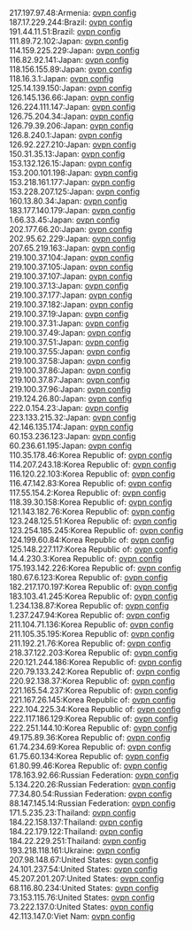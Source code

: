 217.197.97.48:Armenia: [ovpn config](vpn/217_197_97_48.ovpn)  
187.17.229.244:Brazil: [ovpn config](vpn/187_17_229_244.ovpn)  
191.44.11.51:Brazil: [ovpn config](vpn/191_44_11_51.ovpn)  
111.89.72.102:Japan: [ovpn config](vpn/111_89_72_102.ovpn)  
114.159.225.229:Japan: [ovpn config](vpn/114_159_225_229.ovpn)  
116.82.92.141:Japan: [ovpn config](vpn/116_82_92_141.ovpn)  
118.156.155.89:Japan: [ovpn config](vpn/118_156_155_89.ovpn)  
118.16.3.1:Japan: [ovpn config](vpn/118_16_3_1.ovpn)  
125.14.139.150:Japan: [ovpn config](vpn/125_14_139_150.ovpn)  
126.145.136.66:Japan: [ovpn config](vpn/126_145_136_66.ovpn)  
126.224.111.147:Japan: [ovpn config](vpn/126_224_111_147.ovpn)  
126.75.204.34:Japan: [ovpn config](vpn/126_75_204_34.ovpn)  
126.79.39.206:Japan: [ovpn config](vpn/126_79_39_206.ovpn)  
126.8.240.1:Japan: [ovpn config](vpn/126_8_240_1.ovpn)  
126.92.227.210:Japan: [ovpn config](vpn/126_92_227_210.ovpn)  
150.31.35.13:Japan: [ovpn config](vpn/150_31_35_13.ovpn)  
153.132.126.15:Japan: [ovpn config](vpn/153_132_126_15.ovpn)  
153.200.101.198:Japan: [ovpn config](vpn/153_200_101_198.ovpn)  
153.218.161.177:Japan: [ovpn config](vpn/153_218_161_177.ovpn)  
153.228.207.125:Japan: [ovpn config](vpn/153_228_207_125.ovpn)  
160.13.80.34:Japan: [ovpn config](vpn/160_13_80_34.ovpn)  
183.177.140.179:Japan: [ovpn config](vpn/183_177_140_179.ovpn)  
1.66.33.45:Japan: [ovpn config](vpn/1_66_33_45.ovpn)  
202.177.66.20:Japan: [ovpn config](vpn/202_177_66_20.ovpn)  
202.95.62.229:Japan: [ovpn config](vpn/202_95_62_229.ovpn)  
207.65.219.163:Japan: [ovpn config](vpn/207_65_219_163.ovpn)  
219.100.37.104:Japan: [ovpn config](vpn/219_100_37_104.ovpn)  
219.100.37.105:Japan: [ovpn config](vpn/219_100_37_105.ovpn)  
219.100.37.107:Japan: [ovpn config](vpn/219_100_37_107.ovpn)  
219.100.37.13:Japan: [ovpn config](vpn/219_100_37_13.ovpn)  
219.100.37.177:Japan: [ovpn config](vpn/219_100_37_177.ovpn)  
219.100.37.182:Japan: [ovpn config](vpn/219_100_37_182.ovpn)  
219.100.37.19:Japan: [ovpn config](vpn/219_100_37_19.ovpn)  
219.100.37.31:Japan: [ovpn config](vpn/219_100_37_31.ovpn)  
219.100.37.49:Japan: [ovpn config](vpn/219_100_37_49.ovpn)  
219.100.37.51:Japan: [ovpn config](vpn/219_100_37_51.ovpn)  
219.100.37.55:Japan: [ovpn config](vpn/219_100_37_55.ovpn)  
219.100.37.58:Japan: [ovpn config](vpn/219_100_37_58.ovpn)  
219.100.37.86:Japan: [ovpn config](vpn/219_100_37_86.ovpn)  
219.100.37.87:Japan: [ovpn config](vpn/219_100_37_87.ovpn)  
219.100.37.96:Japan: [ovpn config](vpn/219_100_37_96.ovpn)  
219.124.26.80:Japan: [ovpn config](vpn/219_124_26_80.ovpn)  
222.0.154.23:Japan: [ovpn config](vpn/222_0_154_23.ovpn)  
223.133.215.32:Japan: [ovpn config](vpn/223_133_215_32.ovpn)  
42.146.135.174:Japan: [ovpn config](vpn/42_146_135_174.ovpn)  
60.153.236.123:Japan: [ovpn config](vpn/60_153_236_123.ovpn)  
60.236.61.195:Japan: [ovpn config](vpn/60_236_61_195.ovpn)  
110.35.178.46:Korea Republic of: [ovpn config](vpn/110_35_178_46.ovpn)  
114.207.243.18:Korea Republic of: [ovpn config](vpn/114_207_243_18.ovpn)  
116.120.22.103:Korea Republic of: [ovpn config](vpn/116_120_22_103.ovpn)  
116.47.142.83:Korea Republic of: [ovpn config](vpn/116_47_142_83.ovpn)  
117.55.154.2:Korea Republic of: [ovpn config](vpn/117_55_154_2.ovpn)  
118.39.30.158:Korea Republic of: [ovpn config](vpn/118_39_30_158.ovpn)  
121.143.182.76:Korea Republic of: [ovpn config](vpn/121_143_182_76.ovpn)  
123.248.125.51:Korea Republic of: [ovpn config](vpn/123_248_125_51.ovpn)  
123.254.185.245:Korea Republic of: [ovpn config](vpn/123_254_185_245.ovpn)  
124.199.60.84:Korea Republic of: [ovpn config](vpn/124_199_60_84.ovpn)  
125.148.227.117:Korea Republic of: [ovpn config](vpn/125_148_227_117.ovpn)  
14.4.230.3:Korea Republic of: [ovpn config](vpn/14_4_230_3.ovpn)  
175.193.142.226:Korea Republic of: [ovpn config](vpn/175_193_142_226.ovpn)  
180.67.6.123:Korea Republic of: [ovpn config](vpn/180_67_6_123.ovpn)  
182.217.170.197:Korea Republic of: [ovpn config](vpn/182_217_170_197.ovpn)  
183.103.41.245:Korea Republic of: [ovpn config](vpn/183_103_41_245.ovpn)  
1.234.138.87:Korea Republic of: [ovpn config](vpn/1_234_138_87.ovpn)  
1.237.247.94:Korea Republic of: [ovpn config](vpn/1_237_247_94.ovpn)  
211.104.71.136:Korea Republic of: [ovpn config](vpn/211_104_71_136.ovpn)  
211.105.35.195:Korea Republic of: [ovpn config](vpn/211_105_35_195.ovpn)  
211.192.21.76:Korea Republic of: [ovpn config](vpn/211_192_21_76.ovpn)  
218.37.122.203:Korea Republic of: [ovpn config](vpn/218_37_122_203.ovpn)  
220.121.244.186:Korea Republic of: [ovpn config](vpn/220_121_244_186.ovpn)  
220.79.133.242:Korea Republic of: [ovpn config](vpn/220_79_133_242.ovpn)  
220.92.138.37:Korea Republic of: [ovpn config](vpn/220_92_138_37.ovpn)  
221.165.54.237:Korea Republic of: [ovpn config](vpn/221_165_54_237.ovpn)  
221.167.26.145:Korea Republic of: [ovpn config](vpn/221_167_26_145.ovpn)  
222.104.225.34:Korea Republic of: [ovpn config](vpn/222_104_225_34.ovpn)  
222.117.186.129:Korea Republic of: [ovpn config](vpn/222_117_186_129.ovpn)  
222.251.144.10:Korea Republic of: [ovpn config](vpn/222_251_144_10.ovpn)  
49.175.89.36:Korea Republic of: [ovpn config](vpn/49_175_89_36.ovpn)  
61.74.234.69:Korea Republic of: [ovpn config](vpn/61_74_234_69.ovpn)  
61.75.60.134:Korea Republic of: [ovpn config](vpn/61_75_60_134.ovpn)  
61.80.99.46:Korea Republic of: [ovpn config](vpn/61_80_99_46.ovpn)  
178.163.92.66:Russian Federation: [ovpn config](vpn/178_163_92_66.ovpn)  
5.134.220.26:Russian Federation: [ovpn config](vpn/5_134_220_26.ovpn)  
77.34.80.54:Russian Federation: [ovpn config](vpn/77_34_80_54.ovpn)  
88.147.145.14:Russian Federation: [ovpn config](vpn/88_147_145_14.ovpn)  
171.5.235.23:Thailand: [ovpn config](vpn/171_5_235_23.ovpn)  
184.22.158.137:Thailand: [ovpn config](vpn/184_22_158_137.ovpn)  
184.22.179.122:Thailand: [ovpn config](vpn/184_22_179_122.ovpn)  
184.22.229.251:Thailand: [ovpn config](vpn/184_22_229_251.ovpn)  
193.218.118.161:Ukraine: [ovpn config](vpn/193_218_118_161.ovpn)  
207.98.148.67:United States: [ovpn config](vpn/207_98_148_67.ovpn)  
24.101.237.54:United States: [ovpn config](vpn/24_101_237_54.ovpn)  
45.207.201.207:United States: [ovpn config](vpn/45_207_201_207.ovpn)  
68.116.80.234:United States: [ovpn config](vpn/68_116_80_234.ovpn)  
73.153.115.76:United States: [ovpn config](vpn/73_153_115_76.ovpn)  
73.222.137.0:United States: [ovpn config](vpn/73_222_137_0.ovpn)  
42.113.147.0:Viet Nam: [ovpn config](vpn/42_113_147_0.ovpn)  
